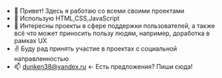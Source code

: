 - 👋 Привет! Здесь я работаю со всеми своими проектами
- 👀 Использую HTML,CSS,JavaScript
- 🌱 Интересны проекты в сфере поддержки пользователей, а также всё что может приносить пользу людям, например, доработка в рамках UX
- ✌ Буду рад принять участие в проектах с социальной направленностью
- 📫 dunken38@yandex.ru <- Есть предложения? Пиши сюда!
